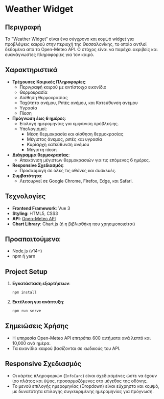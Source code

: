 
# Weather Widget

## Περιγραφή
Το "Weather Widget" είναι ένα σύγχρονο και κομψό widget για προβλέψεις καιρού στην περιοχή της Θεσσαλονίκης, το οποίο αντλεί δεδομένα από το Open-Meteo API. Ο στόχος είναι να παρέχει ακριβείς και ευανάγνωστες πληροφορίες για τον καιρό.

## Χαρακτηριστικά
- **Τρέχουσες Καιρικές Πληροφορίες**:
  - Περιγραφή καιρού με αντίστοιχο εικονίδιο
  - Θερμοκρασία
  - Αίσθηση θερμοκρασίας
  - Ταχύτητα ανέμου, Ριπές ανέμου, και Κατεύθυνση ανέμου
  - Υγρασία
  - Πίεση
- **Πρόγνωση έως 6 ημέρες**:
  - Επιλογή ημερομηνίας για εμφάνιση πρόβλεψης.
  - Υπολογισμοί:
    - Μέση θερμοκρασία και αίσθηση θερμοκρασίας
    - Μέγιστος άνεμος, ριπές και υγρασία
    - Κυρίαρχη κατεύθυνση ανέμου
    - Μέγιστη πίεση
- **Διάγραμμα θερμοκρασίας**:
  - Απεικόνιση μέγιστων θερμοκρασιών για τις επόμενες 6 ημέρες.
- **Responsive Σχεδιασμός**:
  - Προσαρμογή σε όλες τις οθόνες και συσκευές.
- **Συμβατότητα**:
  - Λειτουργεί σε Google Chrome, Firefox, Edge, και Safari.

## Τεχνολογίες
- **Frontend Framework**: Vue 3
- **Styling**: HTML5, CSS3
- **API**: [Open-Meteo API](https://open-meteo.com/en/docs)
- **Chart Library**: Chart.js (ή η βιβλιοθήκη που χρησιμοποιείται)

## Προαπαιτούμενα
- Node.js (v14+)
- npm ή yarn

## Project Setup
1. **Εγκατάσταση εξαρτήσεων**:
   ```bash
   npm install
   ```
2. **Εκτέλεση για ανάπτυξη**:
   ```bash
   npm run serve
   ```

## Σημειώσεις Χρήσης
- Η υπηρεσία Open-Meteo API επιτρέπει 600 αιτήματα ανά λεπτό και 10,000 ανά ημέρα.
- Τα εικονίδια καιρού βασίζονται σε κωδικούς του API.

## Responsive Σχεδιασμός
- Οι κάρτες πληροφοριών (`InfoCard`) είναι σχεδιασμένες ώστε να έχουν ίσο πλάτος και ύψος, προσαρμοζόμενες στο μέγεθος της οθόνης.
- Το μενού επιλογής ημερομηνίας (Dropdown) είναι εύχρηστο και κομψό, με δυνατότητα επιλογής συγκεκριμένης ημερομηνίας για πρόγνωση.
